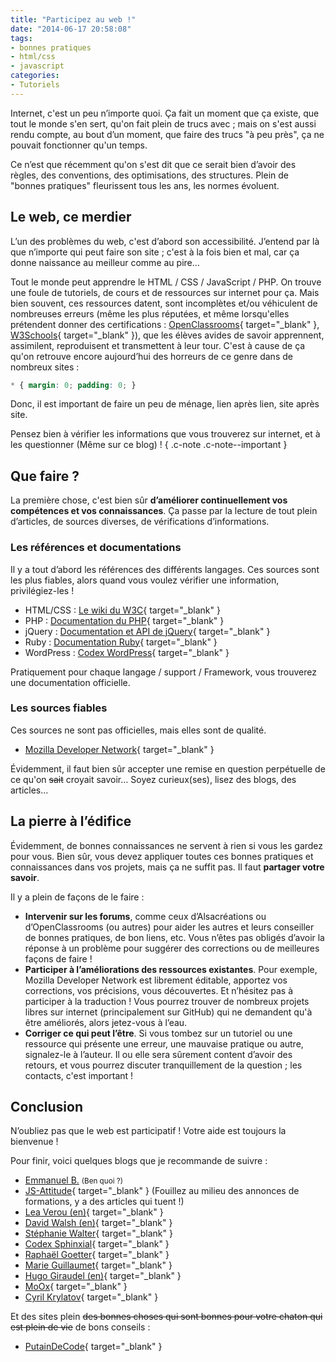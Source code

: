 ```yaml
---
title: "Participez au web !"
date: "2014-06-17 20:58:08"
tags:
- bonnes pratiques
- html/css
- javascript
categories:
- Tutoriels
---
```


Internet, c'est un peu n’importe quoi. Ça fait un moment que ça existe, que tout le monde s'en sert, qu'on fait plein de trucs avec ; mais on s'est aussi rendu compte, au bout d’un moment, que faire des trucs "à peu près", ça ne pouvait fonctionner qu'un temps.

Ce n’est que récemment qu'on s'est dit que ce serait bien d’avoir des règles, des conventions, des optimisations, des structures. Plein de "bonnes pratiques" fleurissent tous les ans, les normes évoluent.


## Le web, ce merdier

L’un des problèmes du web, c'est d’abord son accessibilité. J’entend par là que n’importe qui peut faire son site ; c'est à la fois bien et mal, car ça donne naissance au meilleur comme au pire…

Tout le monde peut apprendre le HTML / CSS / JavaScript / PHP. On trouve une foule de tutoriels, de cours et de ressources sur internet pour ça. Mais bien souvent, ces ressources datent, sont incomplètes et/ou véhiculent de nombreuses erreurs (même les plus réputées, et même lorsqu'elles prétendent donner des certifications : [OpenClassrooms](http://fr.openclassrooms.com/){ target="_blank" }, [W3Schools](http://www.w3schools.com/){ target="_blank" }), que les élèves avides de savoir apprennent, assimilent, reproduisent et transmettent à leur tour. C'est à cause de ça qu'on retrouve encore aujourd’hui des horreurs de ce genre dans de nombreux sites :

```css
* { margin: 0; padding: 0; }
```

Donc, il est important de faire un peu de ménage, lien après lien, site après site.

Pensez bien à vérifier les informations que vous trouverez sur internet, et à les questionner (Même sur ce blog) ! { .c-note .c-note--important }

## Que faire ?

La première chose, c'est bien sûr **d’améliorer continuellement vos compétences et vos connaissances**. Ça passe par la lecture de tout plein d’articles, de sources diverses, de vérifications d’informations.

### Les références et documentations

Il y a tout d’abord les références des différents langages. Ces sources sont les plus fiables, alors quand vous voulez vérifier une information, privilégiez-les !

*   HTML/CSS : [Le wiki du W3C](http://www.w3.org/wiki/Main_Page "W3C wiki"){ target="_blank" }
*   PHP : [Documentation du PHP](http://www.php.net//manual/fr/index.php "Documentation PHP"){ target="_blank" }
*   jQuery : [Documentation et API de jQuery](http://api.jquery.com/ "documentation API"){ target="_blank" }
*   Ruby : [Documentation Ruby](https://www.ruby-lang.org/fr/documentation/ "Documentation Ruby"){ target="_blank" }
*   WordPress : [Codex WordPress](http://codex.wordpress.org/fr:Accueil "Codex WordPress"){ target="_blank" }

Pratiquement pour chaque langage / support / Framework, vous trouverez une documentation officielle.

### Les sources fiables

Ces sources ne sont pas officielles, mais elles sont de qualité.

*   [Mozilla Developer Network](https://developer.mozilla.org/fr/ "Mozilla Developer Network"){ target="_blank" }

Évidemment, il faut bien sûr accepter une remise en question perpétuelle de ce qu'on <del>sait</del> croyait savoir… Soyez curieux(ses), lisez des blogs, des articles…

## La pierre à l’édifice

Évidemment, de bonnes connaissances ne servent à rien si vous les gardez pour vous. Bien sûr, vous devez appliquer toutes ces bonnes pratiques et connaissances dans vos projets, mais ça ne suffit pas. Il faut **partager votre savoir**.

Il y a plein de façons de le faire :

*   **Intervenir sur les forums**, comme ceux d’Alsacréations ou d’OpenClassrooms (ou autres) pour aider les autres et leurs conseiller de bonnes pratiques, de bon liens, etc. Vous n’êtes pas obligés d’avoir la réponse à un problème pour suggérer des corrections ou de meilleures façons de faire !
*   **Participer à l’améliorations des ressources existantes**. Pour exemple, Mozilla Developer Network est librement éditable, apportez vos corrections, vos précisions, vous découvertes. Et n’hésitez pas à participer à la traduction ! Vous pourrez trouver de nombreux projets libres sur internet (principalement sur GitHub) qui ne demandent qu'à être améliorés, alors jetez-vous à l’eau.
*   **Corriger ce qui peut l’être**. Si vous tombez sur un tutoriel ou une ressource qui présente une erreur, une mauvaise pratique ou autre, signalez-le à l’auteur. Il ou elle sera sûrement content d’avoir des retours, et vous pourrez discuter tranquillement de la question ; les contacts, c'est important !

## Conclusion

N’oubliez pas que le web est participatif ! Votre aide est toujours la bienvenue !

Pour finir, voici quelques blogs que je recommande de suivre :

*   [Emmanuel B.](https://www.emmanuelbeziat.com/blog/) <small>(Ben quoi ?)</small>
*   [JS-Attitude](http://www.js-attitude.fr/){ target="_blank" } (Fouillez au milieu des annonces de formations, y a des articles qui tuent !)
*   [Lea Verou (en)](http://lea.verou.me/){ target="_blank" }
*   [David Walsh (en)](http://davidwalsh.name/){ target="_blank" }
*   [Stéphanie Walter](http://www.inpixelitrust.fr/blog/){ target="_blank" }
*   [Codex Sphinxial](http://informatique.lamecarlate.net/){ target="_blank" }
*   [Raphaël Goetter](http://blog.goetter.fr/){ target="_blank" }
*   [Marie Guillaumet](http://marieguillaumet.com/){ target="_blank" }
*   [Hugo Giraudel (en)](http://hugogiraudel.com/){ target="_blank" }
*   [MoOx](https://moox.io/){ target="_blank" }
*   [Cyril Krylatov](http://blog.cyrilou.me/){ target="_blank" }

Et des sites plein <del>des bonnes choses qui sont bonnes pour votre chaton qui est plein de vie</del> de bons conseils :

* [PutainDeCode](http://putaindecode.io/){ target="_blank" }
